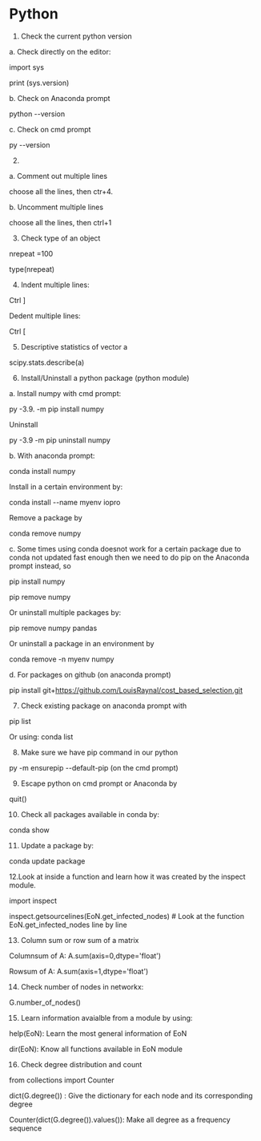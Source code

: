 # Python
1. Check the current python version

a. Check directly on the editor:

import sys

print (sys.version)

b. Check on Anaconda prompt

python --version

c. Check on cmd prompt

py --version

2. 
a. Comment out multiple lines

choose all the lines, then ctr+4. 

b. Uncomment multiple lines

choose all the lines, then ctrl+1

3. Check type of an object

nrepeat =100

type(nrepeat)

4. Indent multiple lines:

Ctrl ]

Dedent multiple lines:

Ctrl [

5. Descriptive statistics of vector a

scipy.stats.describe(a)

6. Install/Uninstall a python package (python module) 

a. Install numpy with cmd prompt: 

py -3.9. -m pip install numpy

Uninstall

py -3.9 -m pip uninstall numpy

b. With anaconda prompt:

conda install numpy 

Install in a certain environment by:

conda install --name myenv iopro

Remove a package by 

conda remove numpy 

c. Some times using conda doesnot work for a certain package due to conda not updated fast enough then we need to do pip on the Anaconda prompt instead, so 

pip install numpy

pip remove numpy

Or uninstall multiple packages by:

pip remove numpy pandas

Or uninstall a package in an environment by

conda remove -n myenv numpy

d. For packages on github (on anaconda prompt)

pip install git+https://github.com/LouisRaynal/cost_based_selection.git

7. Check existing package on anaconda prompt with 

pip list 

Or using: conda list

8. Make sure we have pip command in our python 

py -m ensurepip --default-pip (on the cmd prompt)

9. Escape python on cmd prompt or Anaconda by

quit()

10. Check all packages available in conda by:

conda show

11. Update a package by:

conda update package


12.Look at inside a function and learn how it was created by the inspect module.

import inspect

inspect.getsourcelines(EoN.get_infected_nodes) # Look at the function EoN.get_infected_nodes line by line

13. Column sum or row sum of a matrix

Columnsum of A: A.sum(axis=0,dtype='float')

Rowsum of A: A.sum(axis=1,dtype='float')

14. Check number of nodes in networkx:

G.number_of_nodes()

15. Learn information avaialble from a module by using:

help(EoN): Learn the most general information of EoN

dir(EoN): Know all functions available in EoN module

16. Check degree distribution and count 

from collections import Counter

dict(G.degree()) : Give the dictionary for each node and its corresponding degree

Counter(dict(G.degree()).values()): Make all degree as a frequency sequence










